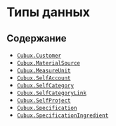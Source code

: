 Типы данных
===========

Содержание
----------

*   [`Cubux.Customer`](customer.md)
*   [`Cubux.MaterialSource`](material-source.md)
*   [`Cubux.MeasureUnit`](measure-unit.md)
*   [`Cubux.SelfAccount`](account.md)
*   [`Cubux.SelfCategory`](category.md)
*   [`Cubux.SelfCategoryLink`](category-link.md)
*   [`Cubux.SelfProject`](project.md)
*   [`Cubux.Specification`](specification.md)
*   [`Cubux.SpecificationIngredient`](specification-ingredient.md)
